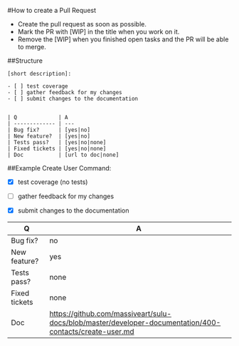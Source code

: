 #How to create a Pull Request

* Create the pull request as soon as possible.
* Mark the PR with [WIP] in the title when you work on it.
* Remove the [WIP] when you finished open tasks and the PR will be able to merge.

##Structure
```
[short description]:

- [ ] test coverage
- [ ] gather feedback for my changes
- [ ] submit changes to the documentation


| Q             | A
| ------------- | ---
| Bug fix?      | [yes|no]
| New feature?  | [yes|no]
| Tests pass?   | [yes|no|none]
| Fixed tickets | [yes|no|none]
| Doc           | [url to doc|none]
```

##Example
Create User Command:

- [x] test coverage (no tests)
- [ ] gather feedback for my changes
- [x] submit changes to the documentation


| Q             | A
| ------------- | ---
| Bug fix?      | no
| New feature?  | yes
| Tests pass?   | none
| Fixed tickets | none
| Doc           | https://github.com/massiveart/sulu-docs/blob/master/developer-documentation/400-contacts/create-user.md
